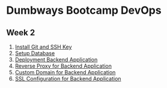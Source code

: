 # Dumbways Bootcamp DevOps
## Week 2

1. [Install Git and SSH Key]()
2. [Setup Database]()
3. [Deployment Backend Application]()
4. [Reverse Proxy for Backend Application]()
5. [Custom Domain for Backend Application]()
6. [SSL Configuration for Backend Application]()
